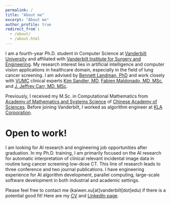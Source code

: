 ```yaml
---
permalink: /
title: "About me"
excerpt: "About me"
author_profile: true
redirect_from`: 
  - /about/
  - /about.html
---
```


I am a fourth-year Ph.D. student in Computer Science at [Vanderbilt University](https://www.vanderbilt.edu/) and 
affiliated with 
[Vanderbilt Institute for Surgery and Engineering](https://www.vanderbilt.edu/vise/).
My research interest lies in artificial intelligence and computer vision applications in healthcare domain, 
especially in the field of lung cancer screening. 
I am advised by [Bennett Landman, PhD](https://scholar.google.com/citations?user=tmTcH0QAAAAJ&hl=en)
and work closely with
[VUMC](https://www.vumc.org/main/home) clinical experts 
[Kim Sandler, MD](https://www.vumc.org/radiology/person/kim-l-sandler-md), 
[Fabien Maldonado, MD, MSc](https://medicine.vumc.org/person/fabien-maldonado-md-msc), 
and [J. Jeffrey Carr, MD, MSc](https://www.vumc.org/vtracc/person/j-jeffrey-carr-md).

Previously, I received my M.Sc. in Computational Mathematics from 
[Academy of Mathematics and Systems Science](http://english.amss.cas.cn/)
of [Chinese Academy of Sciences](https://english.cas.cn/). Before joining Vanderbilt, I 
worked as algorithm engineer at [KLA Corporation](https://www.kla.com/).

Open to work!
======

I am looking for AI research and engineering job opportunities after graduation. 
In my Ph.D. training, I am primarily focused on the AI research for automatic interpretation of clinical relevant 
incidental image data in routine lung cancer screening low-dose CT. This line of research leads to three conference 
and two journal publications. I have engineering experience for AI algorithm development, parallel 
computing, large-scale software development in both industrial and academic settings. 

Please feel free to contact me (kaiwen.xu\[at\]vanderbilt\[dot\]edu) if 
there is a potential good fit! Here are my 
[CV](http://kwxu.github.io/files/kaiwen_xu.pdf) and 
[LinkedIn page](https://www.linkedin.com/in/kaiwen-algo/).

